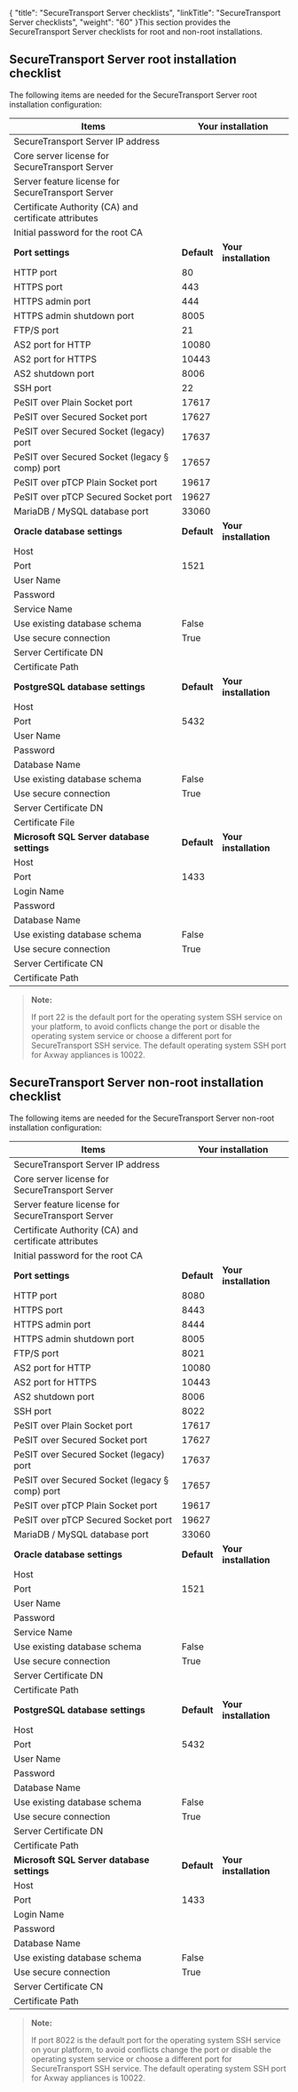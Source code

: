 {
    "title": "SecureTransport Server checklists",
    "linkTitle": "SecureTransport Server checklists",
    "weight": "60"
}This section provides the <span class="mc-variable axway_variables.Component_Short_Name variable">SecureTransport</span> Server checklists for root and non-root installations.

## <span class="mc-variable axway_variables.Component_Short_Name variable">SecureTransport</span> Server root installation checklist

The following items are needed for the <span class="mc-variable axway_variables.Component_Short_Name variable">SecureTransport</span> Server root installation configuration:

<table>
   <thead>
      <tr>
<th class="HeadE-Column1-Header1">Items         </th>
<th colspan="2" class="HeadD-Column1-Header1">Your installation         </th>
      </tr>
   </thead>
   <tbody>
      <tr>
         <td><span class="mc-variable axway_variables.Component_Short_Name variable">SecureTransport</span> Server IP address         </td>
         <td>          </td>
      </tr>
      <tr>
         <td>Core server license for <span class="mc-variable axway_variables.Component_Short_Name variable">SecureTransport</span> Server         </td>
         <td>          </td>
      </tr>
      <tr>
         <td>Server feature license for <span class="mc-variable axway_variables.Component_Short_Name variable">SecureTransport</span> Server         </td>
         <td>          </td>
      </tr>
      <tr>
         <td>Certificate Authority (CA) and certificate attributes         </td>
         <td>          </td>
      </tr>
      <tr>
         <td>Initial password for the root CA         </td>
         <td>          </td>
      </tr>
      <tr>
         <td><strong>Port settings</strong>         </td>
         <td><strong>Default</strong>         </td>
         <td><strong>Your installation</strong>         </td>
      </tr>
      <tr>
         <td>HTTP port         </td>
         <td>80         </td>
         <td>          </td>
      </tr>
      <tr>
         <td>HTTPS port         </td>
         <td>443         </td>
         <td>          </td>
      </tr>
      <tr>
         <td>HTTPS admin port         </td>
         <td>444         </td>
         <td>          </td>
      </tr>
      <tr>
         <td>HTTPS admin shutdown port         </td>
         <td>8005         </td>
         <td>          </td>
      </tr>
      <tr>
         <td>FTP/S port         </td>
         <td>21         </td>
         <td>          </td>
      </tr>
      <tr>
         <td>AS2 port for HTTP         </td>
         <td>10080         </td>
         <td>          </td>
      </tr>
      <tr>
         <td>AS2 port for HTTPS         </td>
         <td>10443         </td>
         <td>          </td>
      </tr>
      <tr>
         <td>AS2 shutdown port         </td>
         <td>8006         </td>
         <td>          </td>
      </tr>
      <tr>
         <td>SSH port         </td>
         <td>22         </td>
         <td>          </td>
      </tr>
      <tr>
         <td>PeSIT over Plain Socket port         </td>
         <td>17617         </td>
         <td>          </td>
      </tr>
      <tr>
         <td>PeSIT over Secured Socket port         </td>
         <td>17627         </td>
         <td>          </td>
      </tr>
      <tr>
         <td>PeSIT over Secured Socket
(legacy) port         </td>
         <td>17637         </td>
         <td>          </td>
      </tr>
      <tr>
         <td>PeSIT over Secured Socket (legacy § comp) port         </td>
         <td>17657         </td>
         <td>          </td>
      </tr>
      <tr>
         <td>PeSIT over pTCP Plain Socket port         </td>
         <td>19617         </td>
         <td>          </td>
      </tr>
      <tr>
         <td>PeSIT over pTCP Secured Socket port         </td>
         <td>19627         </td>
         <td>          </td>
      </tr>
      <tr>
         <td>MariaDB / MySQL database port         </td>
         <td>33060         </td>
         <td>          </td>
      </tr>
      <tr>
         <td><strong>Oracle database settings</strong>         </td>
         <td><strong>Default</strong>         </td>
         <td><strong>Your installation</strong>         </td>
      </tr>
      <tr>
         <td>Host         </td>
         <td>          </td>
         <td>          </td>
      </tr>
      <tr>
         <td>Port         </td>
         <td>1521         </td>
         <td>          </td>
      </tr>
      <tr>
         <td>User Name         </td>
         <td>          </td>
         <td>          </td>
      </tr>
      <tr>
         <td>Password         </td>
         <td>          </td>
         <td>          </td>
      </tr>
      <tr>
         <td>Service Name         </td>
         <td>          </td>
         <td>          </td>
      </tr>
      <tr>
         <td>Use existing database schema         </td>
         <td>False         </td>
         <td>          </td>
      </tr>
      <tr>
         <td>Use secure connection         </td>
         <td>True         </td>
         <td>          </td>
      </tr>
      <tr>
         <td>Server Certificate DN         </td>
         <td>          </td>
         <td>          </td>
      </tr>
      <tr>
         <td>Certificate Path         </td>
         <td>          </td>
         <td>          </td>
      </tr>
      <tr>
         <td><strong>PostgreSQL database settings</strong>         </td>
         <td><strong>Default</strong>         </td>
         <td><strong>Your installation</strong>         </td>
      </tr>
      <tr>
         <td>Host         </td>
         <td>          </td>
         <td>          </td>
      </tr>
      <tr>
         <td>Port         </td>
         <td>5432         </td>
         <td>          </td>
      </tr>
      <tr>
         <td>User Name         </td>
         <td>          </td>
         <td>          </td>
      </tr>
      <tr>
         <td>Password         </td>
         <td>          </td>
         <td>          </td>
      </tr>
      <tr>
         <td>Database Name         </td>
         <td>          </td>
         <td>          </td>
      </tr>
      <tr>
         <td>Use existing database schema         </td>
         <td>False         </td>
         <td>          </td>
      </tr>
      <tr>
         <td>Use secure connection         </td>
         <td>True         </td>
         <td>          </td>
      </tr>
      <tr>
         <td>Server Certificate DN         </td>
         <td>          </td>
         <td>          </td>
      </tr>
      <tr>
         <td>Certificate File         </td>
         <td>          </td>
         <td>          </td>
      </tr>
      <tr>
         <td><strong>Microsoft SQL Server database settings</strong>         </td>
         <td><strong>Default</strong>         </td>
         <td><strong>Your installation</strong>         </td>
      </tr>
      <tr>
         <td>Host         </td>
         <td>          </td>
         <td>          </td>
      </tr>
      <tr>
         <td>Port         </td>
         <td>1433         </td>
         <td>          </td>
      </tr>
      <tr>
         <td>Login Name         </td>
         <td>          </td>
         <td>          </td>
      </tr>
      <tr>
         <td>Password         </td>
         <td>          </td>
         <td>          </td>
      </tr>
      <tr>
         <td>Database Name         </td>
         <td>          </td>
         <td>          </td>
      </tr>
      <tr>
         <td>Use existing database schema         </td>
         <td>False         </td>
         <td>          </td>
      </tr>
      <tr>
         <td>Use secure connection         </td>
         <td>True         </td>
         <td>          </td>
      </tr>
      <tr>
         <td>Server Certificate CN         </td>
         <td>          </td>
         <td>          </td>
      </tr>
      <tr>
         <td>Certificate Path         </td>
         <td>          </td>
         <td>          </td>
      </tr>
   </tbody>
</table>

> **Note:**
>
> If port 22 is the default port for the operating system SSH service on your platform, to avoid conflicts change the port or disable the operating system service or choose a different port for SecureTransport SSH service. The default operating system SSH port for Axway appliances is 10022.

## <span class="mc-variable axway_variables.Component_Short_Name variable">SecureTransport</span> Server non-root installation checklist

The following items are needed for the <span class="mc-variable axway_variables.Component_Short_Name variable">SecureTransport</span> Server non-root installation configuration:

<table>
   <thead>
      <tr>
<th class="HeadE-Column1-Header1">Items         </th>
<th colspan="2" class="HeadD-Column1-Header1">Your installation         </th>
      </tr>
   </thead>
   <tbody>
      <tr>
         <td><span class="mc-variable axway_variables.Component_Short_Name variable">SecureTransport</span> Server IP address         </td>
         <td>          </td>
      </tr>
      <tr>
         <td>Core server license for <span class="mc-variable axway_variables.Component_Short_Name variable">SecureTransport</span> Server         </td>
         <td>          </td>
      </tr>
      <tr>
         <td>Server feature license for <span class="mc-variable axway_variables.Component_Short_Name variable">SecureTransport</span> Server         </td>
         <td>          </td>
      </tr>
      <tr>
         <td>Certificate Authority (CA) and certificate attributes         </td>
         <td>          </td>
      </tr>
      <tr>
         <td>Initial password for the root CA         </td>
         <td>          </td>
      </tr>
      <tr>
         <td><strong>Port settings</strong>         </td>
         <td><strong>Default</strong>         </td>
         <td><strong>Your installation</strong>         </td>
      </tr>
      <tr>
         <td>HTTP port         </td>
         <td>8080         </td>
         <td>          </td>
      </tr>
      <tr>
         <td>HTTPS port         </td>
         <td>8443         </td>
         <td>          </td>
      </tr>
      <tr>
         <td>HTTPS admin port         </td>
         <td>8444         </td>
         <td>          </td>
      </tr>
      <tr>
         <td>HTTPS admin shutdown port         </td>
         <td>8005         </td>
         <td>          </td>
      </tr>
      <tr>
         <td>FTP/S port         </td>
         <td>8021         </td>
         <td>          </td>
      </tr>
      <tr>
         <td>AS2 port for HTTP         </td>
         <td>10080         </td>
         <td>          </td>
      </tr>
      <tr>
         <td>AS2 port for HTTPS         </td>
         <td>10443         </td>
         <td>          </td>
      </tr>
      <tr>
         <td>AS2 shutdown port         </td>
         <td>8006         </td>
         <td>          </td>
      </tr>
      <tr>
         <td>SSH port         </td>
         <td>8022         </td>
         <td>          </td>
      </tr>
      <tr>
         <td>PeSIT over Plain Socket port         </td>
         <td>17617         </td>
         <td>          </td>
      </tr>
      <tr>
         <td>PeSIT over Secured Socket port         </td>
         <td>17627         </td>
         <td>          </td>
      </tr>
      <tr>
         <td>PeSIT over Secured Socket
(legacy) port         </td>
         <td>17637         </td>
         <td>          </td>
      </tr>
      <tr>
         <td>PeSIT over Secured Socket (legacy § comp) port         </td>
         <td>17657         </td>
         <td>          </td>
      </tr>
      <tr>
         <td>PeSIT over pTCP Plain Socket port         </td>
         <td>19617         </td>
         <td>          </td>
      </tr>
      <tr>
         <td>PeSIT over pTCP Secured Socket port         </td>
         <td>19627         </td>
         <td>          </td>
      </tr>
      <tr>
         <td>MariaDB / MySQL database port         </td>
         <td>33060         </td>
         <td>          </td>
      </tr>
      <tr>
         <td><strong>Oracle database settings</strong>         </td>
         <td><strong>Default</strong>         </td>
         <td><strong>Your installation</strong>         </td>
      </tr>
      <tr>
         <td>Host         </td>
         <td>          </td>
         <td>          </td>
      </tr>
      <tr>
         <td>Port         </td>
         <td>1521         </td>
         <td>          </td>
      </tr>
      <tr>
         <td>User Name         </td>
         <td>          </td>
         <td>          </td>
      </tr>
      <tr>
         <td>Password         </td>
         <td>          </td>
         <td>          </td>
      </tr>
      <tr>
         <td>Service Name         </td>
         <td>          </td>
         <td>          </td>
      </tr>
      <tr>
         <td>Use existing database schema         </td>
         <td>False         </td>
         <td>          </td>
      </tr>
      <tr>
         <td>Use secure connection         </td>
         <td>True         </td>
         <td>          </td>
      </tr>
      <tr>
         <td>Server Certificate DN         </td>
         <td>          </td>
         <td>          </td>
      </tr>
      <tr>
         <td>Certificate Path         </td>
         <td>          </td>
         <td>          </td>
      </tr>
      <tr>
         <td><strong>PostgreSQL database settings</strong>         </td>
         <td><strong>Default</strong>         </td>
         <td><strong>Your installation</strong>         </td>
      </tr>
      <tr>
         <td>Host         </td>
         <td>          </td>
         <td>          </td>
      </tr>
      <tr>
         <td>Port         </td>
         <td>5432         </td>
         <td>          </td>
      </tr>
      <tr>
         <td>User Name         </td>
         <td>          </td>
         <td>          </td>
      </tr>
      <tr>
         <td>Password         </td>
         <td>          </td>
         <td>          </td>
      </tr>
      <tr>
         <td>Database Name         </td>
         <td>          </td>
         <td>          </td>
      </tr>
      <tr>
         <td>Use existing database schema         </td>
         <td>False         </td>
         <td>          </td>
      </tr>
      <tr>
         <td>Use secure connection         </td>
         <td>True         </td>
         <td>          </td>
      </tr>
      <tr>
         <td>Server Certificate DN         </td>
         <td>          </td>
         <td>          </td>
      </tr>
      <tr>
         <td>Certificate Path         </td>
         <td>          </td>
         <td>          </td>
      </tr>
      <tr>
         <td><strong>Microsoft SQL Server database settings</strong>         </td>
         <td><strong>Default</strong>         </td>
         <td><strong>Your installation</strong>         </td>
      </tr>
      <tr>
         <td>Host         </td>
         <td>          </td>
         <td>          </td>
      </tr>
      <tr>
         <td>Port         </td>
         <td>1433         </td>
         <td>          </td>
      </tr>
      <tr>
         <td>Login Name         </td>
         <td>          </td>
         <td>          </td>
      </tr>
      <tr>
         <td>Password         </td>
         <td>          </td>
         <td>          </td>
      </tr>
      <tr>
         <td>Database Name         </td>
         <td>          </td>
         <td>          </td>
      </tr>
      <tr>
         <td>Use existing database schema         </td>
         <td>False         </td>
         <td>          </td>
      </tr>
      <tr>
         <td>Use secure connection         </td>
         <td>True         </td>
         <td>          </td>
      </tr>
      <tr>
         <td>Server Certificate CN         </td>
         <td>          </td>
         <td>          </td>
      </tr>
      <tr>
         <td>Certificate Path         </td>
         <td>          </td>
         <td>          </td>
      </tr>
   </tbody>
</table>

> **Note:**
>
> If port 8022 is the default port for the operating system SSH service on your platform, to avoid conflicts change the port or disable the operating system service or choose a different port for SecureTransport SSH service. The default operating system SSH port for Axway appliances is 10022.
